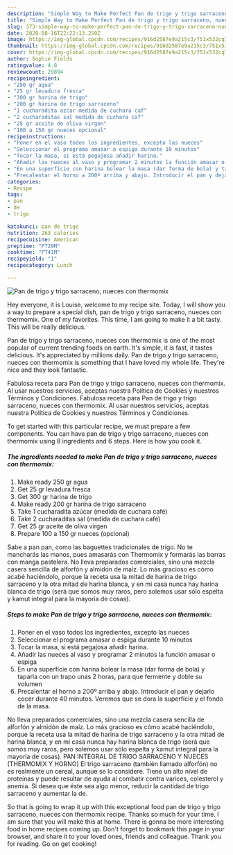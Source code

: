```yaml
---
description: "Simple Way to Make Perfect Pan de trigo y trigo sarraceno, nueces con thermomix"
title: "Simple Way to Make Perfect Pan de trigo y trigo sarraceno, nueces con thermomix"
slug: 373-simple-way-to-make-perfect-pan-de-trigo-y-trigo-sarraceno-nueces-con-thermomix
date: 2020-08-16T22:22:13.250Z
image: https://img-global.cpcdn.com/recipes/916d2587e9a215c3/751x532cq70/pan-de-trigo-y-trigo-sarraceno-nueces-con-thermomix-foto-principal.jpg
thumbnail: https://img-global.cpcdn.com/recipes/916d2587e9a215c3/751x532cq70/pan-de-trigo-y-trigo-sarraceno-nueces-con-thermomix-foto-principal.jpg
cover: https://img-global.cpcdn.com/recipes/916d2587e9a215c3/751x532cq70/pan-de-trigo-y-trigo-sarraceno-nueces-con-thermomix-foto-principal.jpg
author: Sophie Fields
ratingvalue: 4.8
reviewcount: 29894
recipeingredient:
- "250 gr agua"
- "25 gr levadura fresca"
- "300 gr harina de trigo"
- "200 gr harina de trigo sarraceno"
- "1 cucharadita azcar medida de cuchara caf"
- "2 cucharaditas sal medida de cuchara caf"
- "25 gr aceite de oliva virgen"
- "100 a 150 gr nueces opcional"
recipeinstructions:
- "Poner en el vaso todos los ingredientes, excepto las nueces"
- "Seleccionar el programa amasar o espiga durante 10 minutos"
- "Tocar la masa, si está pegajosa añadir harina."
- "Añadir las nueces al vaso y programar 2 minutos la función amasar o espiga"
- "En una superfície con harina bolear la masa (dar forma de bola) y taparla con un trapo unas 2 horas, para que fermente y doble su volumen"
- "Precalentar el horno a 200º arriba y abajo. Introducir el pan y dejarlo cocer durante 40 minutos. Veremos que se dora la superfície y el fondo de la masa."
categories:
- Recipe
tags:
- pan
- de
- trigo

katakunci: pan de trigo 
nutrition: 263 calories
recipecuisine: American
preptime: "PT29M"
cooktime: "PT41M"
recipeyield: "1"
recipecategory: Lunch

---
```



![Pan de trigo y trigo sarraceno, nueces con thermomix](https://img-global.cpcdn.com/recipes/916d2587e9a215c3/751x532cq70/pan-de-trigo-y-trigo-sarraceno-nueces-con-thermomix-foto-principal.jpg)

Hey everyone, it is Louise, welcome to my recipe site. Today, I will show you a way to prepare a special dish, pan de trigo y trigo sarraceno, nueces con thermomix. One of my favorites. This time, I am going to make it a bit tasty. This will be really delicious.

Pan de trigo y trigo sarraceno, nueces con thermomix is one of the most popular of current trending foods on earth. It's simple, it is fast, it tastes delicious. It's appreciated by millions daily. Pan de trigo y trigo sarraceno, nueces con thermomix is something that I have loved my whole life. They're nice and they look fantastic.

Fabulosa receta para Pan de trigo y trigo sarraceno, nueces con thermomix. Al usar nuestros servicios, aceptas nuestra Política de Cookies y nuestros Términos y Condiciones. Fabulosa receta para Pan de trigo y trigo sarraceno, nueces con thermomix. Al usar nuestros servicios, aceptas nuestra Política de Cookies y nuestros Términos y Condiciones.


To get started with this particular recipe, we must prepare a few components. You can have pan de trigo y trigo sarraceno, nueces con thermomix using 8 ingredients and 6 steps. Here is how you cook it.

<!--inarticleads1-->

##### The ingredients needed to make Pan de trigo y trigo sarraceno, nueces con thermomix:

1. Make ready 250 gr agua
1. Get 25 gr levadura fresca
1. Get 300 gr harina de trigo
1. Make ready 200 gr harina de trigo sarraceno
1. Take 1 cucharadita azúcar (medida de cuchara café)
1. Take 2 cucharaditas sal (medida de cuchara café)
1. Get 25 gr aceite de oliva virgen
1. Prepare 100 a 150 gr nueces (opcional)


Sabe a pan pan, como las baguettes tradicionales de trigo. No te mancharás las manos, pues amasarás con Thermomix y formarás las barras con manga pastelera. No lleva preparados comerciales, sino una mezcla casera sencilla de alforfón y almidón de maíz. Lo más gracioso es cómo acabé haciéndolo, porque la receta usa la mitad de harina de trigo sarraceno y la otra mitad de harina blanca, y en mi casa nunca hay harina blanca de trigo (será que somos muy raros, pero solemos usar sólo espelta y kamut integral para la mayoría de cosas). 

<!--inarticleads2-->

##### Steps to make Pan de trigo y trigo sarraceno, nueces con thermomix:

1. Poner en el vaso todos los ingredientes, excepto las nueces
1. Seleccionar el programa amasar o espiga durante 10 minutos
1. Tocar la masa, si está pegajosa añadir harina.
1. Añadir las nueces al vaso y programar 2 minutos la función amasar o espiga
1. En una superfície con harina bolear la masa (dar forma de bola) y taparla con un trapo unas 2 horas, para que fermente y doble su volumen
1. Precalentar el horno a 200º arriba y abajo. Introducir el pan y dejarlo cocer durante 40 minutos. Veremos que se dora la superfície y el fondo de la masa.


No lleva preparados comerciales, sino una mezcla casera sencilla de alforfón y almidón de maíz. Lo más gracioso es cómo acabé haciéndolo, porque la receta usa la mitad de harina de trigo sarraceno y la otra mitad de harina blanca, y en mi casa nunca hay harina blanca de trigo (será que somos muy raros, pero solemos usar sólo espelta y kamut integral para la mayoría de cosas). PAN INTEGRAL DE TRIGO SARRACENO Y NUECES (THERMOMIX Y HORNO) El trigo sarraceno (también llamado alforfón) no es realmente un cereal, aunque se lo considere. Tiene un alto nivel de proteínas y puede resultar de ayuda al combatir contra varices, colesterol y anemia. Si desea que éste sea algo menor, reducir la cantidad de trigo sarraceno y aumentar la de. 

So that is going to wrap it up with this exceptional food pan de trigo y trigo sarraceno, nueces con thermomix recipe. Thanks so much for your time. I am sure that you will make this at home. There is gonna be more interesting food in home recipes coming up. Don't forget to bookmark this page in your browser, and share it to your loved ones, friends and colleague. Thank you for reading. Go on get cooking!
